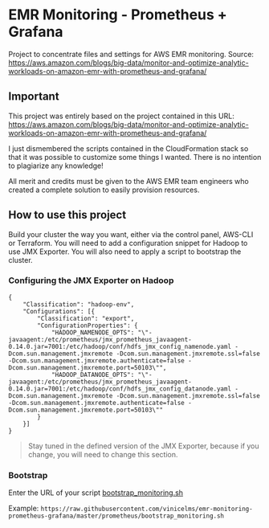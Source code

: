 # EMR Monitoring - Prometheus + Grafana
Project to concentrate files and settings for AWS EMR monitoring. Source: https://aws.amazon.com/blogs/big-data/monitor-and-optimize-analytic-workloads-on-amazon-emr-with-prometheus-and-grafana/

## Important

This project was entirely based on the project contained in this URL: https://aws.amazon.com/blogs/big-data/monitor-and-optimize-analytic-workloads-on-amazon-emr-with-prometheus-and-grafana/

I just dismembered the scripts contained in the CloudFormation stack so that it was possible to customize some things I wanted. There is no intention to plagiarize any knowledge!

All merit and credits must be given to the AWS EMR team engineers who created a complete solution to easily provision resources.


## How to use this project

Build your cluster the way you want, either via the control panel, AWS-CLI or Terraform. You will need to add a configuration snippet for Hadoop to use JMX Exporter. You will also need to apply a script to bootstrap the cluster.

### Configuring the JMX Exporter on Hadoop
```
{
    "Classification": "hadoop-env",
    "Configurations": [{
        "Classification": "export",
        "ConfigurationProperties": {
            "HADOOP_NAMENODE_OPTS": "\"-javaagent:/etc/prometheus/jmx_prometheus_javaagent-0.14.0.jar=7001:/etc/hadoop/conf/hdfs_jmx_config_namenode.yaml -Dcom.sun.management.jmxremote -Dcom.sun.management.jmxremote.ssl=false -Dcom.sun.management.jmxremote.authenticate=false -Dcom.sun.management.jmxremote.port=50103\"",
            "HADOOP_DATANODE_OPTS": "\"-javaagent:/etc/prometheus/jmx_prometheus_javaagent-0.14.0.jar=7001:/etc/hadoop/conf/hdfs_jmx_config_datanode.yaml -Dcom.sun.management.jmxremote -Dcom.sun.management.jmxremote.ssl=false -Dcom.sun.management.jmxremote.authenticate=false -Dcom.sun.management.jmxremote.port=50103\""
        }
    }]
}
```
> Stay tuned in the defined version of the JMX Exporter, because if you change, you will need to change this section.

### Bootstrap

Enter the URL of your script [bootstrap_monitoring.sh](prometheus/bootstrap_monitoring.sh)

Example: `https://raw.githubusercontent.com/vinicelms/emr-monitoring-prometheus-grafana/master/prometheus/bootstrap_monitoring.sh`